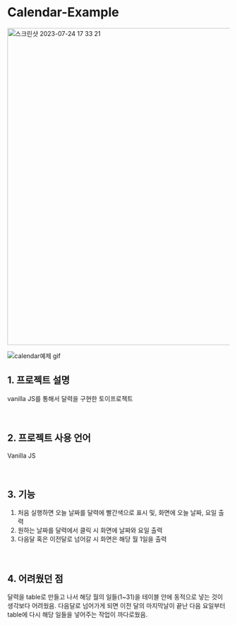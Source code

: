 # Calendar-Example
<img width="718" alt="스크린샷 2023-07-24 17 33 21" src="https://github.com/tjd985/Calendar-Example/assets/48385389/0cf3106b-956e-4c0c-a961-ab498b2f9454">

![calendar예제 gif](https://github.com/tjd985/Calendar-Example/assets/48385389/90805ae5-00d0-4b9b-86e7-f536cd837ae2)

## 1. 프로젝트 설명
vanilla JS를 통해서 달력을 구현한 토이프로젝트
<br><br><br>

## 2. 프로젝트 사용 언어
Vanilla JS
<br><br><br>

## 3. 기능
1. 처음 실행하면 오늘 날짜를 달력에 빨간색으로 표시 및, 화면에 오늘 날짜, 요일 출력
2. 원하는 날짜를 달력에서 클릭 시 화면에 날짜와 요일 출력
3. 다음달 혹은 이전달로 넘어갈 시 화면은 해당 월 1일을 출력
<br><br><br>

## 4. 어려웠던 점
달력을 table로 만들고 나서 해당 월의 일들(1~31)을 테이블 안에 동적으로 넣는 것이 생각보다 어려웠음.
다음달로 넘어가게 되면 이전 달의 마지막날이 끝난 다음 요일부터 table에 다시 해당 일들을 넣어주는 작업이 까다로웠음.
